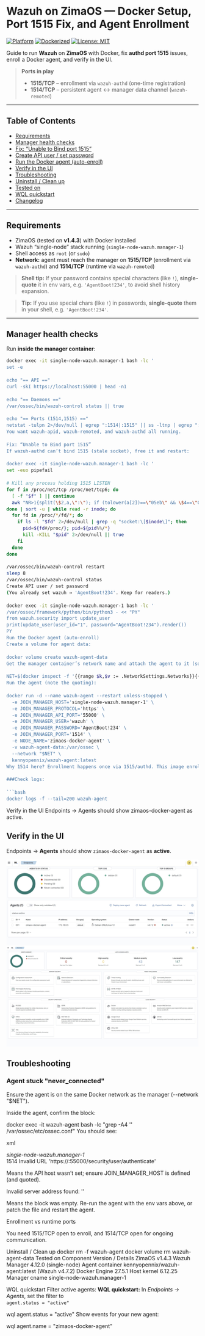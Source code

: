 # Wazuh on ZimaOS — Docker Setup, Port 1515 Fix, and Agent Enrollment

[![Platform](https://img.shields.io/badge/platform-ZimaOS-blue)](#)
[![Dockerized](https://img.shields.io/badge/deploy-docker-informational)](#)
[![License: MIT](https://img.shields.io/badge/license-MIT-green.svg)](LICENSE)

Guide to run **Wazuh** on **ZimaOS** with Docker, fix **authd port 1515** issues, enroll a Docker agent, and verify in the UI.

> **Ports in play**
>
> - **1515/TCP** – enrollment via `wazuh-authd` (one-time registration)
> - **1514/TCP** – persistent agent ↔ manager data channel (`wazuh-remoted`)

---

## Table of Contents
- [Requirements](#requirements)
- [Manager health checks](#manager-health-checks)
- [Fix: “Unable to Bind port 1515”](#fix-unable-to-bind-port-1515)
- [Create API user / set password](#create-api-user--set-password)
- [Run the Docker agent (auto-enroll)](#run-the-docker-agent-auto-enroll)
- [Verify in the UI](#verify-in-the-ui)
- [Troubleshooting](#troubleshooting)
- [Uninstall / Clean up](#uninstall--clean-up)
- [Tested on](#tested-on)
- [WQL quickstart](#wql-quickstart)
- [Changelog](#changelog)

---

## Requirements

- ZimaOS (tested on **v1.4.3**) with Docker installed
- Wazuh “single-node” stack running (`single-node-wazuh.manager-1`)
- Shell access as `root` (or `sudo`)
- **Network:** agent must reach the manager on **1515/TCP** (enrollment via `wazuh-authd`) and **1514/TCP** (runtime via `wazuh-remoted`)

> **Shell tip:** If your password contains special characters (like `!`), **single-quote** it in env vars, e.g. `'AgentBoot!234'`, to avoid shell history expansion.

> **Tip:** If you use special chars (like `!`) in passwords, **single-quote** them in your shell, e.g. `'AgentBoot!234'`.

---

## Manager health checks

Run **inside the manager container**:

```bash
docker exec -it single-node-wazuh.manager-1 bash -lc '
set -e

echo "== API =="
curl -skI https://localhost:55000 | head -n1

echo "== Daemons =="
/var/ossec/bin/wazuh-control status || true

echo "== Ports (1514,1515) =="
netstat -tulpn 2>/dev/null | egrep ":1514|:1515" || ss -ltnp | egrep ":1514|:1515" || true
You want wazuh-apid, wazuh-remoted, and wazuh-authd all running.

Fix: “Unable to Bind port 1515”
If wazuh-authd can’t bind 1515 (stale socket), free it and restart:

docker exec -it single-node-wazuh.manager-1 bash -lc '
set -euo pipefail

# Kill any process holding 1515 LISTEN
for f in /proc/net/tcp /proc/net/tcp6; do
  [ -f "$f" ] || continue
  awk "NR>1{split(\$2,a,\":\"); if (tolower(a[2])==\"05eb\" && \$4==\"0A\") print \$10}" "$f"
done | sort -u | while read -r inode; do
  for fd in /proc/*/fd/*; do
    if ls -l "$fd" 2>/dev/null | grep -q "socket:\[$inode\]"; then
      pid=${fd#/proc/}; pid=${pid%%/*}
      kill -KILL "$pid" 2>/dev/null || true
    fi
  done
done

/var/ossec/bin/wazuh-control restart
sleep 8
/var/ossec/bin/wazuh-control status
Create API user / set password
(You already set wazuh → 'AgentBoot!234'. Keep for readers.)

docker exec -it single-node-wazuh.manager-1 bash -lc '
/var/ossec/framework/python/bin/python3 - << "PY"
from wazuh.security import update_user
print(update_user(user_id="1", password="AgentBoot!234").render())
PY
Run the Docker agent (auto-enroll)
Create a volume for agent data:

docker volume create wazuh-agent-data
Get the manager container’s network name and attach the agent to it (so it can resolve the manager by name):

NET=$(docker inspect -f '{{range $k,$v := .NetworkSettings.Networks}}{{printf "%s " $k}}{{end}}' single-node-wazuh.manager-1 | awk '{print $1}')
Run the agent (note the quoting):

docker run -d --name wazuh-agent --restart unless-stopped \
  -e JOIN_MANAGER_HOST='single-node-wazuh.manager-1' \
  -e JOIN_MANAGER_PROTOCOL='https' \
  -e JOIN_MANAGER_API_PORT='55000' \
  -e JOIN_MANAGER_USER='wazuh' \
  -e JOIN_MANAGER_PASSWORD='AgentBoot!234' \
  -e JOIN_MANAGER_PORT='1514' \
  -e NODE_NAME='zimaos-docker-agent' \
  -v wazuh-agent-data:/var/ossec \
  --network "$NET" \
  kennyopennix/wazuh-agent:latest
Why 1514 here? Enrollment happens once via 1515/authd. This image enrolls via the API and configures the agent’s <server> block for 1514/remoted (runtime channel).

###Check logs:

```bash
docker logs -f --tail=200 wazuh-agent
```

Verify in the UI
Endpoints → Agents should show zimaos-docker-agent as active.

## Verify in the UI

Endpoints → **Agents** should show `zimaos-docker-agent` as **active**.

![Agents active](docs/img/agents-active.png.jpg)
![Alerts overview](docs/img/alerts-overview.png.jpg)

## Troubleshooting

### Agent stuck "never_connected"


Ensure the agent is on the same Docker network as the manager (--network "$NET").

Inside the agent, confirm the <server> block:

docker exec -it wazuh-agent bash -lc "grep -A4 '<server>' /var/ossec/etc/ossec.conf"
You should see:

xml
<address>single-node-wazuh.manager-1</address>
<port>1514</port>
Invalid URL 'https://:55000/security/user/authenticate'

Means the API host wasn’t set; ensure JOIN_MANAGER_HOST is defined (and quoted).

Invalid server address found: ''

Means the <client><server> block was empty. Re-run the agent with the env vars above, or patch the file and restart the agent.

Enrollment vs runtime ports

You need 1515/TCP open to enroll, and 1514/TCP open for ongoing communication.

Uninstall / Clean up
docker rm -f wazuh-agent
docker volume rm wazuh-agent-data
Tested on
Component	Version / Details
ZimaOS	v1.4.3
Wazuh Manager	4.12.0 (single-node)
Agent container	kennyopennix/wazuh-agent:latest (Wazuh v4.7.2)
Docker Engine	27.5.1
Host kernel	6.12.25
Manager cname	single-node-wazuh.manager-1

WQL quickstart
Filter active agents:
**WQL quickstart:** In *Endpoints → Agents*, set the filter to  
`agent.status = "active"`

wql
agent.status = "active"
Show events for your new agent:

wql
agent.name = "zimaos-docker-agent"
